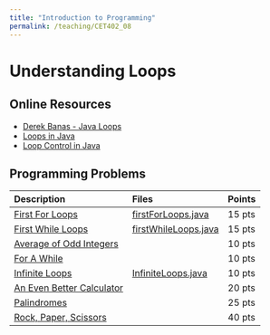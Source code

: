 ```yaml
---
title: "Introduction to Programming"
permalink: /teaching/CET402_08
---
```


# Understanding Loops

## Online Resources
- [Derek Banas - Java Loops](https://www.youtube.com/watch?v=efvZmFd1prA&list=PLE7E8B7F4856C9B19&index=4)
- [Loops in Java](https://www.javatpoint.com/java-for-loop)
- [Loop Control in Java](https://www.tutorialspoint.com/java/java_loop_control.htm)

## Programming Problems

| Description                                                                   | Files                                                                 | Points |
| :---------------------------------------------------------------------------- | :-------------------------------------------------------------------- | :----- |
| [First For Loops](/files/CET402/pdfs/08_firstForLoops.pdf)                    | [firstForLoops.java](/files/CET402/java_files/firstForLoops.java)     | 15 pts |
| [First While Loops](/files/CET402/pdfs/08_firstWhileLoops.pdf)                | [firstWhileLoops.java](/files/CET402/java_files/firstWhileLoops.java) | 15 pts |
| [Average of Odd Integers](/files/CET402/pdfs/08_AverageOfOddIntegers.pdf)     |                                                                       | 10 pts |
| [For A While](/files/CET402/pdfs/08_ForAWhile.pdf)                            |                                                                       | 10 pts |
| [Infinite Loops](/teaching/CET402_InfiniteLoops)                           | [InfiniteLoops.java](/files/CET402/java_files/InfiniteLoops.java)     | 10 pts |
| [An Even Better Calculator](/files/CET402/pdfs/08_AnEvenBetterCalculator.pdf) |                                                                       | 20 pts |
| [Palindromes](/files/CET402/pdfs/08_Palindromes.pdf)                          |                                                                       | 25 pts |
| [Rock, Paper, Scissors](/files/CET402/pdfs/08_RockPaperScissors.pdf)          |                                                                       | 40 pts |
